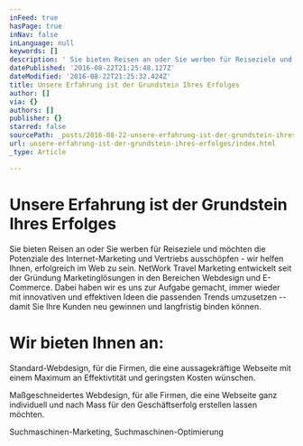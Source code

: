 ```yaml
---
inFeed: true
hasPage: true
inNav: false
inLanguage: null
keywords: []
description: ' Sie bieten Reisen an oder Sie werben für Reiseziele und möchten die Potenziale des Internet-Marketing und Vertriebs ausschöpfen - wir helfen Ihnen, erfolgreich im Web zu sein. NetWork Travel Marketing entwickelt seit der Gründung Marketinglösungen in den Bereichen Webdesign und E-Commerce. Dabei haben wir es uns zur Aufgabe gemacht, immer wieder mit innovativen und effektiven Ideen die passenden Trends umzusetzen – damit Sie Ihre Kunden neu gewinnen und langfristig binden können. '
datePublished: '2016-08-22T21:25:48.127Z'
dateModified: '2016-08-22T21:25:32.424Z'
title: Unsere Erfahrung ist der Grundstein Ihres Erfolges
author: []
via: {}
authors: []
publisher: {}
starred: false
sourcePath: _posts/2016-08-22-unsere-erfahrung-ist-der-grundstein-ihres-erfolges.md
url: unsere-erfahrung-ist-der-grundstein-ihres-erfolges/index.html
_type: Article

---
```

# Unsere Erfahrung ist der Grundstein Ihres Erfolges

Sie bieten Reisen an oder Sie werben für Reiseziele und möchten die Potenziale des Internet-Marketing und Vertriebs ausschöpfen - wir helfen Ihnen, erfolgreich im Web zu sein. NetWork Travel Marketing entwickelt seit der Gründung Marketinglösungen in den Bereichen Webdesign und E-Commerce. Dabei haben wir es uns zur Aufgabe gemacht, immer wieder mit innovativen und effektiven Ideen die passenden Trends umzusetzen -- damit Sie Ihre Kunden neu gewinnen und langfristig binden können. 

# Wir bieten Ihnen an:

Standard-Webdesign, für die Firmen, die eine aussagekräftige Webseite mit einem Maximum an Effektivtität und geringsten Kosten wünschen. 

Maßgeschneidertes Webdesign, für alle Firmen, die eine Webseite ganz individuell und nach Mass für den Geschäftserfolg erstellen lassen möchten.

Suchmaschinen-Marketing, Suchmaschinen-Optimierung